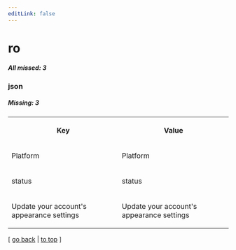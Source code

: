```yaml
---
editLink: false
---
```


# ro

##### All missed: 3


### json

##### Missing: 3

<table width="100%">
<tr><th width="50%">

Key

</th><th width="50%">

Value

</th></tr>
<tr><td width="50%">

Platform

</td><td width="50%">

Platform

</td></tr>
<tr><td width="50%">

status

</td><td width="50%">

status

</td></tr>
<tr><td width="50%">

Update your account's appearance settings

</td><td width="50%">

Update your account's appearance settings

</td></tr>
</table>

[ [go back](../status.md) | [to top](#) ]

